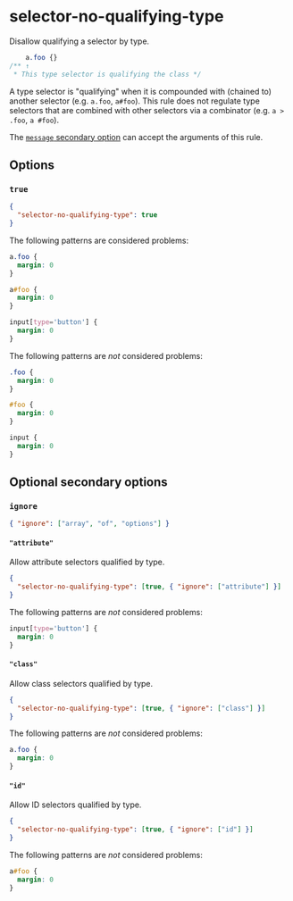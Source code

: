 # selector-no-qualifying-type

Disallow qualifying a selector by type.

<!-- prettier-ignore -->
```css
    a.foo {}
/** ↑
 * This type selector is qualifying the class */
```

A type selector is "qualifying" when it is compounded with (chained to) another selector (e.g. `a.foo`, `a#foo`). This rule does not regulate type selectors that are combined with other selectors via a combinator (e.g. `a > .foo`, `a #foo`).

The [`message` secondary option](../../../docs/user-guide/configure.md#message) can accept the arguments of this rule.

## Options

### `true`

```json
{
  "selector-no-qualifying-type": true
}
```

The following patterns are considered problems:

<!-- prettier-ignore -->
```css
a.foo {
  margin: 0
}
```

<!-- prettier-ignore -->
```css
a#foo {
  margin: 0
}
```

<!-- prettier-ignore -->
```css
input[type='button'] {
  margin: 0
}
```

The following patterns are _not_ considered problems:

<!-- prettier-ignore -->
```css
.foo {
  margin: 0
}
```

<!-- prettier-ignore -->
```css
#foo {
  margin: 0
}
```

<!-- prettier-ignore -->
```css
input {
  margin: 0
}
```

## Optional secondary options

### `ignore`

```json
{ "ignore": ["array", "of", "options"] }
```

#### `"attribute"`

Allow attribute selectors qualified by type.

```json
{
  "selector-no-qualifying-type": [true, { "ignore": ["attribute"] }]
}
```

The following patterns are _not_ considered problems:

<!-- prettier-ignore -->
```css
input[type='button'] {
  margin: 0
}
```

#### `"class"`

Allow class selectors qualified by type.

```json
{
  "selector-no-qualifying-type": [true, { "ignore": ["class"] }]
}
```

The following patterns are _not_ considered problems:

<!-- prettier-ignore -->
```css
a.foo {
  margin: 0
}
```

#### `"id"`

Allow ID selectors qualified by type.

```json
{
  "selector-no-qualifying-type": [true, { "ignore": ["id"] }]
}
```

The following patterns are _not_ considered problems:

<!-- prettier-ignore -->
```css
a#foo {
  margin: 0
}
```

